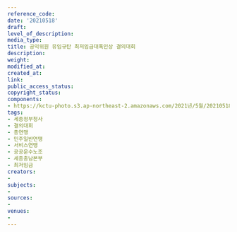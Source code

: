 ```yaml
---
reference_code: 
date: '20210518'
draft: 
level_of_description: 
media_type: 
title: 공익위원 유임규탄 최저임금대폭인상 결의대회
description: 
weight: 
modified_at: 
created_at: 
link: 
public_access_status: 
copyright_status: 
components:
- https://kctu-photo.s3.ap-northeast-2.amazonaws.com/2021년/5월/20210518-공익위원+유임규탄+최저임금대폭인상+결의대회_세종정부청사_결의대회_총연맹_민주일반연맹_서비스연맹_공공운수노조_세종충남본부_최저임금/_1D20336.jpg
tags:
- 세종정부청사
- 결의대회
- 총연맹
- 민주일반연맹
- 서비스연맹
- 공공운수노조
- 세종충남본부
- 최저임금
creators:
- 
subjects:
- 
sources:
- 
venues:
- 
---
```

